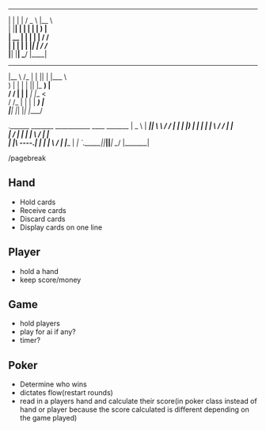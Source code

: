  
  __    __    ___    ___                             
 |  |  |  |  / _ \  |__ \                            
 |  |__|  | | | | |    ) |                           
 |   __   | | | | |   / /                            
 |  |  |  | | |_| |  / /_                            
 |__|  |__|  \___/  |____|                           
                                                     
  ___    __   _  _     ____                          
 |__ \  /_ | | || |   |___ \                         
    ) |  | | | || |_    __) |                        
   / /   | | |__   _|  |__ <                         
  / /_   | |    | |    ___) |                        
 |____|  |_|    |_|   |____/                         
                                                     
 .______       _______  ___________    ____  _______ 
 |   _  \     |   ____||   ____\   \  /   / |   ____|
 |  |_)  |    |  |__   |  |__   \   \/   /  |  |__   
 |      /     |   __|  |   __|   \      /   |   __|  
 |  |\  \----.|  |____ |  |____   \    /    |  |____ 
 | _| `._____||_______||_______|   \__/     |_______|
                                                     
/pagebreak



## Hand
* Hold cards
* Receive cards
* Discard cards
* Display cards on one line

## Player
* hold a hand
* keep score/money

## Game
* hold players
* play for ai if any?
* timer?

## Poker
* Determine who wins
* dictates flow(restart rounds)
* read in a players hand and calculate their score(in poker class instead of hand or player because the score calculated is different depending on the game played)
